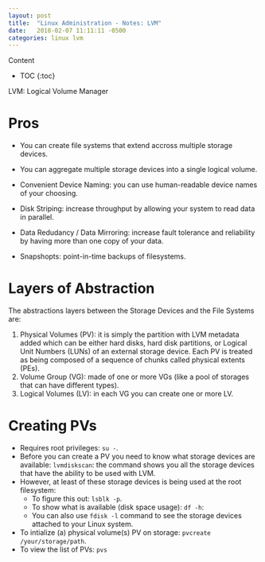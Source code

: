 ```yaml
---
layout: post
title:  "Linux Administration - Notes: LVM"
date:   2018-02-07 11:11:11 -0500
categories: linux lvm
---
```


Content

* TOC
{:toc} 

LVM: Logical Volume Manager

# Pros

- You can create file systems that extend accross multiple storage devices.

- You can aggregate multiple storage devices into a single logical volume.

- Convenient Device Naming: you can use human-readable device names of your choosing.

- Disk Striping: increase throughput by allowing your system to read data in parallel.

- Data Redudancy / Data Mirroring: increase fault tolerance and reliability by having more than one copy of your data.

- Snapshopts: point-in-time backups of filesystems.

# Layers of Abstraction

The abstractions layers between the Storage Devices and the File Systems are:

1. Physical Volumes (PV): it is simply the partition with LVM metadata added which can be either hard disks, hard disk partitions, or Logical Unit Numbers (LUNs) of an external storage device. Each PV is treated as being composed of a sequence of chunks called physical extents (PEs).
2. Volume Group (VG): made of one or more VGs (like a pool of storages that can have different types).
3. Logical Volumes (LV): in each VG you can create one or more LV. 

# Creating PVs

- Requires root privileges: `su -`.
- Before you can create a PV you need to know what storage devices are available: `lvmdiskscan`: the command shows you all the storage devices that have the ability to be used with LVM.
- However, at least of these storage devices is being used at the root filesystem:
  - To figure this out: `lsblk -p`.
  - To show what is available (disk space usage): `df -h`:
  - You can also use `fdisk -l` command to see the storage devices attached to your Linux system.
- To intialize (a) physical volume(s) PV on storage: `pvcreate /your/storage/path`.
- To view the list of PVs: `pvs`